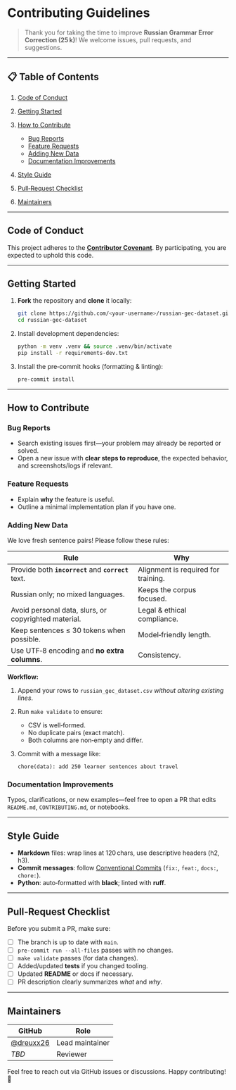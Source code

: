 # Contributing Guidelines

> Thank you for taking the time to improve **Russian Grammar Error Correction (25 k)**! We welcome issues, pull requests, and suggestions.

---

## 📋 Table of Contents

1. [Code of Conduct](#code-of-conduct)
2. [Getting Started](#getting-started)
3. [How to Contribute](#how-to-contribute)

   * [Bug Reports](#bug-reports)
   * [Feature Requests](#feature-requests)
   * [Adding New Data](#adding-new-data)
   * [Documentation Improvements](#documentation-improvements)
4. [Style Guide](#style-guide)
5. [Pull‑Request Checklist](#pull-request-checklist)
6. [Maintainers](#maintainers)

---

## Code of Conduct

This project adheres to the **[Contributor Covenant](https://www.contributor-covenant.org/version/2/1/code_of_conduct/)**. By participating, you are expected to uphold this code.

---

## Getting Started

1. **Fork** the repository and **clone** it locally:

   ```bash
   git clone https://github.com/<your-username>/russian-gec-dataset.git
   cd russian-gec-dataset
   ```
2. Install development dependencies:

   ```bash
   python -m venv .venv && source .venv/bin/activate
   pip install -r requirements-dev.txt
   ```
3. Install the pre‑commit hooks (formatting & linting):

   ```bash
   pre-commit install
   ```

---

## How to Contribute

### Bug Reports

* Search existing issues first—your problem may already be reported or solved.
* Open a new issue with **clear steps to reproduce**, the expected behavior, and screenshots/logs if relevant.

### Feature Requests

* Explain **why** the feature is useful.
* Outline a minimal implementation plan if you have one.

### Adding New Data

We love fresh sentence pairs! Please follow these rules:

| Rule                                                 | Why                                 |
| ---------------------------------------------------- | ----------------------------------- |
| Provide both **`incorrect`** and **`correct`** text. | Alignment is required for training. |
| Russian only; no mixed languages.                    | Keeps the corpus focused.           |
| Avoid personal data, slurs, or copyrighted material. | Legal & ethical compliance.         |
| Keep sentences ≤ 30 tokens when possible.            | Model‑friendly length.              |
| Use UTF‑8 encoding and **no extra columns**.         | Consistency.                        |

**Workflow:**

1. Append your rows to `russian_gec_dataset.csv` *without altering existing lines*.
2. Run `make validate` to ensure:

   * CSV is well‑formed.
   * No duplicate pairs (exact match).
   * Both columns are non‑empty and differ.
3. Commit with a message like:

   ```
   chore(data): add 250 learner sentences about travel
   ```

### Documentation Improvements

Typos, clarifications, or new examples—feel free to open a PR that edits `README.md`, `CONTRIBUTING.md`, or notebooks.

---

## Style Guide

* **Markdown** files: wrap lines at 120 chars, use descriptive headers (h2, h3).
* **Commit messages**: follow [Conventional Commits](https://www.conventionalcommits.org/en/v1.0.0/) (`fix:`, `feat:`, `docs:`, `chore:`).
* **Python**: auto‑formatted with **black**; linted with **ruff**.

---

## Pull‑Request Checklist

Before you submit a PR, make sure:

* [ ] The branch is up to date with `main`.
* [ ] `pre-commit run --all-files` passes with no changes.
* [ ] `make validate` passes (for data changes).
* [ ] Added/updated **tests** if you changed tooling.
* [ ] Updated **README** or docs if necessary.
* [ ] PR description clearly summarizes *what* and *why*.

---

## Maintainers

| GitHub                                   | Role            |
| ---------------------------------------- | --------------- |
| [@dreuxx26](https://github.com/dreuxx) | Lead maintainer |
| *TBD*                                    | Reviewer        |

Feel free to reach out via GitHub issues or discussions. Happy contributing! 🙌

